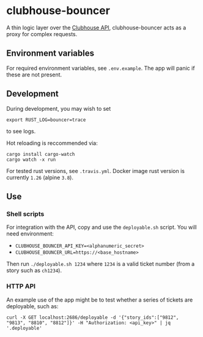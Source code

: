 # clubhouse-bouncer

A thin logic layer over the [Clubhouse API](https://clubhouse.io/api/rest/v2/), clubhouse-bouncer acts as a proxy for complex requests.

## Environment variables

For required environment variables, see `.env.example`. The app will panic if these are not present.

## Development

During development, you may wish to set

```
export RUST_LOG=bouncer=trace
```

to see logs.

Hot reloading is reccommended via:

```
cargo install cargo-watch
cargo watch -x run
```

For tested rust versions, see `.travis.yml`. Docker image rust version is currently `1.26` (alpine `3.8`).

## Use

### Shell scripts

For integration with the API, copy and use the `deployable.sh` script. You will need environment:

- `CLUBHOUSE_BOUNCER_API_KEY=<alphanumeric_secret>`
- `CLUBHOUSE_BOUNCER_URL=https://<base_hostname>`

Then run `./deployable.sh 1234` where `1234` is a valid ticket number (from a story such as `ch1234`).

### HTTP API

An example use of the app might be to test whether a series of tickets are deployable, such as:

```
curl -X GET localhost:2686/deployable -d '{"story_ids":["9812", "9813", "8810", "8812"]}' -H "Authorization: <api_key>" | jq '.deployable'
```

